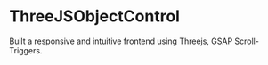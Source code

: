 # ThreeJSObjectControl
Built a responsive and intuitive frontend using Threejs, GSAP Scroll-Triggers.
